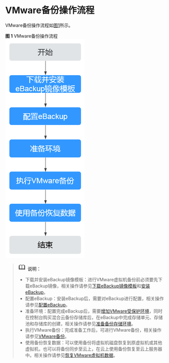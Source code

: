 # VMware备份操作流程<a name="cbr_03_0058"></a>

VMware备份操作流程如[图1](#fig2797188183412)所示。

**图 1**  VMware备份操作流程<a name="fig2797188183412"></a>  
![](figures/VMware备份操作流程.png "VMware备份操作流程")

>![](public_sys-resources/icon-note.gif) **说明：**   
>-   下载并安装eBackup镜像模板：进行VMware虚拟机备份前必须要先下载eBackup镜像，相关操作请参见[下载eBackup镜像模板](下载eBackup镜像模板.md)和[安装eBackup](安装eBackup.md)。  
>-   配置eBackup：安装eBackup后，需要对eBackup进行配置，相关操作请参见[配置eBackup](配置备份服务器.md)。  
>-   准备环境：配置完成eBackup后，需要[增加VMware受保护环境](增加VMware受保护环境.md)，同时在控制台购买混合云备份存储库后，在eBackup中完成存储单元、存储池和存储库的创建，相关操作请参见[准备备份存储环境](购买云备份存储库.md)。  
>-   执行VMware备份：完成准备工作后，可进行VMware备份，相关操作请参见[VMware备份](创建保护集.md)。  
>-   使用备份恢复数据：可以使用备份将虚拟机磁盘恢复到原虚拟机或其他虚拟机，也可以将备份同步至云上，在云上使用备份恢复至云上服务器中。相关操作请参见[恢复VMware虚拟机数据](恢复虚拟机磁盘到原虚拟机.md)。  

